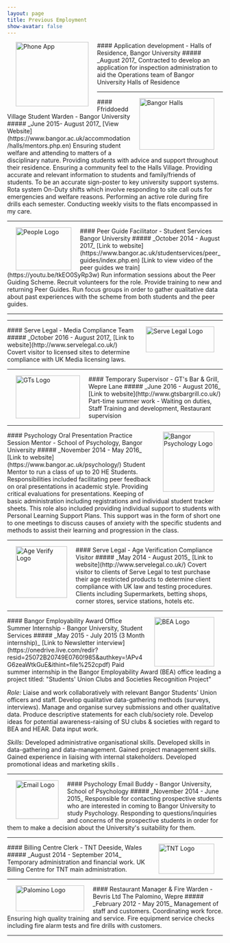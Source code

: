 ```yaml
---
layout: page
title: Previous Employment
show-avatar: false
---
```

<img src="https://b-kennedy0.github.io/assets/img/logos/app.jpg" alt="Phone App" width="170" height="150" style="float:left; border-width: 10px; margin-right: 20px; margin-left: 20px;"/>
#### Application development - Halls of Residence, Bangor University  
##### _August 2017_
Contracted to develop an application for inspection administration to aid the Operations team of Bangor University Halls of Residence  

---

<img src="https://b-kennedy0.github.io/assets/img/logos/Halls picture.jpg" alt="Bangor Halls" width="175" height="120" style="float:right; border-width: 10px; margin-right: 20px; margin-left: 20px;"/>
#### Ffriddoedd Village Student Warden - Bangor University  
##### _June 2015- August 2017_  
[View Website](https://www.bangor.ac.uk/accommodation/halls/mentors.php.en)  
Ensuring student welfare and attending to matters of a disciplinary nature. Providing students with advice and support throughout their residence. Ensuring a community feel to the Halls Village. Providing accurate and relevant information to students and family/friends of students. To be an accurate sign-poster to key university support systems. Rota system On-Duty shifts which involve responding to site call outs for emergencies and welfare reasons. Performing an active role during fire drills each semester. Conducting weekly visits to the flats encompassed in my care.

---

<img src="https://b-kennedy0.github.io/assets/img/logos/people.png" alt="People Logo" width="130" height="100" style="float:left; border-width: 10px; margin-right: 20px; margin-left: 20px;"/>
#### Peer Guide Facilitator - Student Services Bangor University
##### _October 2014 - August 2017_  
[Link to website](https://www.bangor.ac.uk/studentservices/peer_guides/index.php.en)  
[Link to view video of the peer guides we train](https://youtu.be/tkEO0SyRp3w)  
Run information sessions about the Peer Guiding Scheme. Recruit volunteers for the role. Provide training to new and returning Peer Guides. Run focus groups in order to gather qualitative data about past experiences with the scheme from both students and the peer guides.

---

<script async src="//pagead2.googlesyndication.com/pagead/js/adsbygoogle.js"></script>
<ins class="adsbygoogle"
     style="display:block"
     data-ad-format="fluid"
     data-ad-layout-key="-fb+5w+4e-db+86"
     data-ad-client="ca-pub-5185156449570385"
     data-ad-slot="3753669067"></ins>
<script>
     (adsbygoogle = window.adsbygoogle || []).push({});
</script>

---

<img src="https://b-kennedy0.github.io/assets/img/logos/serve legal.png" alt="Serve Legal Logo" width="160" height="60" style="float:right; border-width: 10px; margin-right: 20px; margin-left: 20px;"/>
#### Serve Legal - Media Compliance Team
##### _October 2016 - August 2017_  
[Link to website](http://www.servelegal.co.uk/)  
Covert visitor to licensed sites to determine compliance with UK Media licensing laws.

---

<img src="https://b-kennedy0.github.io/assets/img/logos/gts logo.png" alt="GTs Logo" width="150" height="100" style="float:left; border-width: 10px; margin-right: 20px; margin-left: 20px;"/>
#### Temporary Supervisor - GT's Bar & Grill, Wepre Lane
##### _June 2016 - August 2016_   
[Link to website](http://www.gtsbargrill.co.uk/)  
Part-time summer work - Waiting on duties, Staff Training and development, Restaurant supervision

---

<img src="https://b-kennedy0.github.io/assets/img/logos/bangor_psych.jpg" alt="Bangor Psychology Logo" width="120" height="140" style="float:right; border-width: 10px; margin-right: 20px; margin-left: 20px;"/>
#### Psychology Oral Presentation Practice Session Mentor - School of Psychology, Bangor University
##### _November 2014 - May 2016_  
[Link to website](https://www.bangor.ac.uk/psychology/)   
Student Mentor to run a class of up to 20 HE Students. Responsibilities included facilitating peer feedback on oral presentations in academic style. Providing critical evaluations for presentations. Keeping of basic administration including registrations and individual student tracker sheets. This role also included providing individual support to students with Personal Learning Support Plans. This support was in the form of short one to one meetings to discuss causes of anxiety with the specific students and methods to assist their learning and progression in the class.

---

<img src="https://b-kennedy0.github.io/assets/img/logos/age verify.jpg" alt="Age Verify Logo" width="120" height="120" style="float:left; border-width: 10px; margin-right: 20px; margin-left: 20px;"/>
#### Serve Legal - Age Verification Compliance Visitor
##### _May 2014 - August 2015_  
[Link to website](http://www.servelegal.co.uk/)  
Covert visitor to clients of Serve Legal to test purchase their age restricted products to determine client compliance with UK law and testing procedures. Clients including Supermarkets, betting shops, corner stores, service stations, hotels etc.

---

<img src="https://b-kennedy0.github.io/assets/img/logos/BEA_logo_en.png" alt="BEA Logo" width="140" height="115" style="float:right; border-width: 10px; margin-right: 20px; margin-left: 20px;"/>
#### Bangor Employability Award Office Summer Internship - Bangor University, Student Services
##### _May 2015 - July 2015 (3 Month internship)_  
[Link to Newsletter interview](https://onedrive.live.com/redir?resid=25072B20749E0760!985&authkey=!APv4G6zeaWtkGuE&ithint=file%252cpdf)   
Paid summer internship in the Bangor Employability Award (BEA) office leading a project titled: "Students' Union Clubs and Societies Recognition Project"

_Role:_ Liaise and work collaboratively with relevant Bangor Students' Union officers and staff. Develop qualitative data-gathering methods (surveys, interviews). Manage and organise survey submissions and other qualitative data. Produce descriptive statements for each club/society role. Develop ideas for potential awareness-raising of SU clubs & societies with regard to BEA and HEAR. Data input work.

_Skills:_ Developed administrative organisational skills. Developed skills in data-gathering and data-management. Gained project management skills. Gained experience in liaising with internal stakeholders. Developed promotional ideas and marketing skills .

---

<img src="https://b-kennedy0.github.io/assets/img/logos/email-logo.png" alt="Email Logo" width="100" height="90" style="float:left; border-width: 10px; margin-right: 20px; margin-left: 20px;"/>
#### Psychology Email Buddy - Bangor University, School of Psychology
##### _November 2014 - June 2015_  
Responsible for contacting prospective students who are interested in coming to Bangor University to study Psychology. Responding to questions/inquiries and concerns of the prospective students in order for them to make a decision about the University's suitability for them.

---

<img src="https://b-kennedy0.github.io/assets/img/logos/tnt-logo-official.gif" alt="TNT Logo" width="130" height="70" style="float:right; border-width: 10px; margin-right: 20px; margin-left: 20px;"/>
#### Billing Centre Clerk - TNT Deeside, Wales
##### _August 2014 - September 2014_  
Temporary administration and financial work. UK Billing Centre for TNT main administration.

---

<img src="https://b-kennedy0.github.io/assets/img/logos/palomino.jpg" alt="Palomino Logo" width="160" height="60" style="float:left; border-width: 10px; margin-right: 20px; margin-left: 20px;"/>
#### Restaurant Manager & Fire Warden - Bevris Ltd The Palomino, Wepre
##### _February 2012 - May 2015_  
Management of staff and customers. Coordinating work force. Ensuring high quality training and service. Fire equipment service checks including fire alarm tests and fire drills with customers.

---

